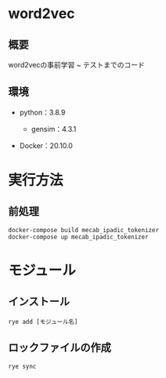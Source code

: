 # word2vec
## 概要
word2vecの事前学習 ~ テストまでのコード

## 環境
- python：3.8.9
  - gensim：4.3.1

- Docker：20.10.0

# 実行方法
## 前処理
```
docker-compose build mecab_ipadic_tokenizer
docker-compose up mecab_ipadic_tokenizer
```
# モジュール
## インストール
```
rye add [モジュール名]
```

## ロックファイルの作成
```
rye sync
```
